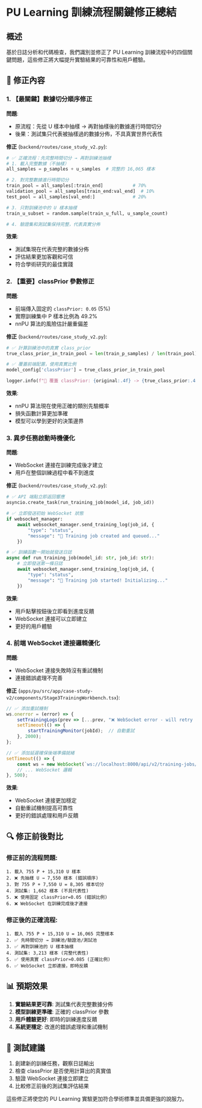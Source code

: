 # PU Learning 訓練流程關鍵修正總結

## 概述

基於日誌分析和代碼檢查，我們識別並修正了 PU Learning 訓練流程中的四個關鍵問題，這些修正將大幅提升實驗結果的可靠性和用戶體驗。

## 🔧 修正內容

### 1. 【最關鍵】數據切分順序修正

**問題**:
- 原流程：先從 U 樣本中抽樣 → 再對抽樣後的數據進行時間切分
- 後果：測試集只代表被抽樣過的數據分佈，不具真實世界代表性

**修正** (`backend/routes/case_study_v2.py`):
```python
# ✅ 正確流程：先完整時間切分 → 再對訓練池抽樣
# 1. 載入完整數據（不抽樣）
all_samples = p_samples + u_samples  # 完整的 16,065 樣本

# 2. 對完整數據進行時間切分
train_pool = all_samples[:train_end]           # 70%
validation_pool = all_samples[train_end:val_end]  # 10%  
test_pool = all_samples[val_end:]              # 20%

# 3. 只對訓練池中的 U 樣本抽樣
train_u_subset = random.sample(train_u_full, u_sample_count)

# 4. 驗證集和測試集保持完整，代表真實分佈
```

**效果**:
- 測試集現在代表完整的數據分佈
- 評估結果更加客觀和可信
- 符合學術研究的最佳實踐

### 2. 【重要】classPrior 參數修正

**問題**:
- 前端傳入固定的 `classPrior: 0.05` (5%)
- 實際訓練集中 P 樣本比例為 49.2%
- nnPU 算法的風險估計嚴重偏差

**修正** (`backend/routes/case_study_v2.py`):
```python
# ✅ 計算訓練池中的真實 class_prior
true_class_prior_in_train_pool = len(train_p_samples) / len(train_pool)

# ✅ 覆蓋前端配置，使用真實比例
model_config['classPrior'] = true_class_prior_in_train_pool

logger.info(f"🔧 覆蓋 classPrior: {original:.4f} -> {true_class_prior:.4f}")
```

**效果**:
- nnPU 算法現在使用正確的類別先驗概率
- 損失函數計算更加準確
- 模型可以學到更好的決策邊界

### 3. 異步任務啟動時機優化

**問題**:
- WebSocket 連接在訓練完成後才建立
- 用戶在整個訓練過程中看不到進度

**修正** (`backend/routes/case_study_v2.py`):
```python
# ✅ API 端點立即返回響應
asyncio.create_task(run_training_job(model_id, job_id))

# ✅ 立即發送初始 WebSocket 狀態
if websocket_manager:
    await websocket_manager.send_training_log(job_id, {
        "type": "status", 
        "message": "🚀 Training job created and queued..."
    })

# ✅ 訓練函數一開始就發送日誌
async def run_training_job(model_id: str, job_id: str):
    # 立即發送第一條日誌
    await websocket_manager.send_training_log(job_id, {
        "type": "status",
        "message": "🚀 Training job started! Initializing..."
    })
```

**效果**:
- 用戶點擊按鈕後立即看到進度反饋
- WebSocket 連接可以立即建立
- 更好的用戶體驗

### 4. 前端 WebSocket 連接邏輯優化

**問題**:
- WebSocket 連接失敗時沒有重試機制
- 連接錯誤處理不完善

**修正** (`apps/pu/src/app/case-study-v2/components/Stage3TrainingWorkbench.tsx`):
```typescript
// ✅ 添加重試機制
ws.onerror = (error) => {
    setTrainingLogs(prev => [...prev, "❌ WebSocket error - will retry in 2s"]);
    setTimeout(() => {
        startTrainingMonitor(jobId);  // 自動重試
    }, 2000);
};

// ✅ 添加延遲確保後端準備就緒
setTimeout(() => {
    const ws = new WebSocket(`ws://localhost:8000/api/v2/training-jobs/${jobId}/logs`);
    // ... WebSocket 邏輯
}, 500);
```

**效果**:
- WebSocket 連接更加穩定
- 自動重試機制提高可靠性
- 更好的錯誤處理和用戶反饋

## 🔍 修正前後對比

### 修正前的流程問題:
```
1. 載入 755 P + 15,310 U 樣本
2. ❌ 先抽樣 U → 7,550 樣本 (錯誤順序)
3. 對 755 P + 7,550 U = 8,305 樣本切分
4. 測試集: 1,662 樣本 (不具代表性)
5. ❌ 使用固定 classPrior=0.05 (錯誤比例)
6. ❌ WebSocket 在訓練完成後才連接
```

### 修正後的正確流程:
```
1. 載入 755 P + 15,310 U = 16,065 完整樣本
2. ✅ 先時間切分 → 訓練池/驗證池/測試池
3. ✅ 再對訓練池的 U 樣本抽樣
4. 測試集: 3,213 樣本 (完整代表性)
5. ✅ 使用真實 classPrior≈0.085 (正確比例)
6. ✅ WebSocket 立即連接，即時反饋
```

## 📊 預期效果

1. **實驗結果更可靠**: 測試集代表完整數據分佈
2. **模型訓練更準確**: 正確的 classPrior 參數
3. **用戶體驗更好**: 即時的訓練進度反饋
4. **系統更穩定**: 改進的錯誤處理和重試機制

## 🚀 測試建議

1. 創建新的訓練任務，觀察日誌輸出
2. 檢查 classPrior 是否使用計算出的真實值
3. 驗證 WebSocket 連接立即建立
4. 比較修正前後的測試集評估結果

這些修正將使您的 PU Learning 實驗更加符合學術標準並具備更強的說服力。
